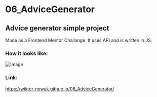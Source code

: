 # 06_AdviceGenerator

## Advice generator simple project
Made as a Frontend Mentor Challange.
It uses API and is written in JS.

### How it looks like:
![image](https://user-images.githubusercontent.com/61024148/227447704-c62e0c85-e87b-4387-834d-b893ed858a45.png)

### Link:
https://wiktor-nowak.github.io/06_AdviceGenerator/
